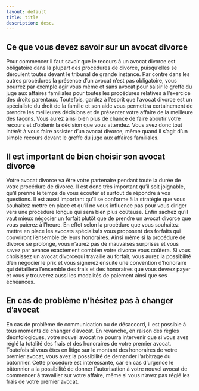 ```yaml
---
layout: default
title: title
description: desc.
---
```

## Ce que vous devez savoir sur un avocat divorce
Pour commencer il faut savoir que le recours à un avocat divorce est obligatoire dans la plupart des procédures de divorce, puisqu’elles se déroulent toutes devant le tribunal de grande instance. Par contre dans les autres procédures la présence d’un avocat n’est pas obligatoire, vous pourrez par exemple agir vous même et sans avocat pour saisir le greffe du juge aux affaires familiales pour toutes les procédures relatives à l’exercice des droits parentaux.
Toutefois, gardez à l’esprit que l’avocat divorce est un spécialiste du droit de la famille et son aide vous permettra certainement de prendre les meilleures décisions et de présenter votre affaire de la meilleure des façons. Vous aurez ainsi bien plus de chance de faire aboutir votre recours et d’obtenir la décision que vous attendez. Vous avez donc tout intérêt à vous faire assister d’un avocat divorce, même quand il s’agit d’un simple recours devant le greffe du juge aux affaires familiales.
## Il est important de bien choisir son avocat divorce
Votre avocat divorce va être votre partenaire pendant toute la durée de votre procédure de divorce. Il est donc très important qu’il soit joignable, qu’il prenne le temps de vous écouter et surtout de répondre à vos questions. Il est aussi important qu’il se conforme à la stratégie que vous souhaitez mettre en place et qu’il ne vous influence pas pour vous diriger vers une procédure longue qui sera bien plus coûteuse.
Enfin sachez qu’il vaut mieux négocier un forfait plutôt que de prendre un avocat divorce que vous paierez à l’heure. En effet selon la procédure que vous souhaitez mettre en place les avocats spécialisés vous proposent des forfaits qui couvriront l’ensemble de leurs honoraires. Ainsi même si la procédure de divorce se prolonge, vous n’aurez pas de mauvaises surprises et vous savez par avance exactement combien votre divorce vous coûtera. Si vous choisissez un avocat divorcequi travaille au forfait, vous aurez la possibilité d’en négocier le prix et vous signerez ensuite une convention d’honoraire qui détaillera l’ensemble des frais et des honoraires que vous devrez payer et vous y trouverez aussi les modalités de paiement ainsi que ses échéances.
## En cas de problème n’hésitez pas à changer d’avocat
En cas de problème de communication ou de désaccord, il est possible à tous moments de changer d’avocat. En revanche, en raison des règles déontologiques, votre nouvel avocat ne pourra intervenir que si vous avez réglé la totalité des frais et des honoraires de votre premier avocat. Toutefois si vous êtes en litige sur le montant des honoraires de votre premier avocat, vous avez la possibilité de demander l’arbitrage du bâtonnier. Cette procédure est intéressante, car en cas d’urgence le bâtonnier a la possibilité de donner l’autorisation à votre nouvel avocat de commencer à travailler sur votre affaire, même si vous n’avez pas réglé les frais de votre premier avocat.

